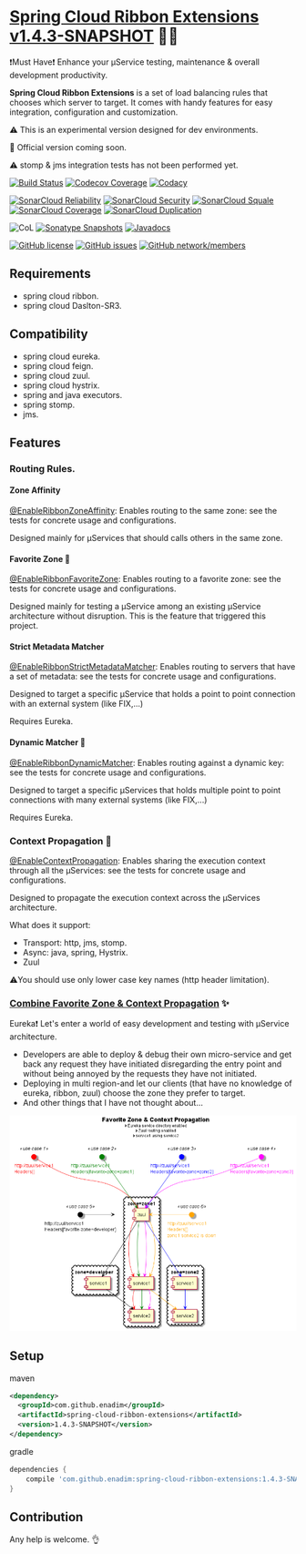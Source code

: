# [Spring Cloud Ribbon Extensions v1.4.3-SNAPSHOT](https://github.com/enadim/spring-cloud-ribbon-extensions/wiki) :rocket::microscope:

:exclamation:Must Have:exclamation: Enhance your µService testing, maintenance & overall development productivity.

**Spring Cloud Ribbon Extensions** is a set of load balancing rules that chooses which server to target.
It comes with handy features for easy integration, configuration and customization.

:warning: This is an experimental version designed for dev environments.

:dash: Official version coming soon.

:warning: stomp & jms integration tests has not been performed yet.


[![Build Status](https://travis-ci.org/enadim/spring-cloud-ribbon-extensions.svg?branch=develop)](https://travis-ci.org/enadim/spring-cloud-ribbon-extensions)
[![Codecov Coverage](https://codecov.io/gh/enadim/spring-cloud-ribbon-extensions/branch/develop/graph/badge.svg)](https://codecov.io/gh/enadim/spring-cloud-ribbon-extensions)
[![Codacy](https://api.codacy.com/project/badge/Grade/bf7e3455f2894da19b1e250173c9ace1)](https://www.codacy.com/app/enadim/spring-cloud-ribbon-extensions?utm_source=github.com&amp;utm_medium=referral&amp;utm_content=enadim/spring-cloud-ribbon-extensions&amp;utm_campaign=Badge_Grade)

[![SonarCloud Reliability](https://sonarcloud.io/api/badges/measure?key=enadim:spring-cloud-ribbon-extensions:develop&metric=reliability_rating)](https://sonarcloud.io/component_measures?id=enadim:spring-cloud-ribbon-extensions:develop&metric=reliability_rating)
[![SonarCloud Security](https://sonarcloud.io/api/badges/measure?key=enadim:spring-cloud-ribbon-extensions:develop&metric=security_rating)](https://sonarcloud.io/component_measures?id=enadim:spring-cloud-ribbon-extensions:develop&metric=security_rating)
[![SonarCloud Squale](https://sonarcloud.io/api/badges/measure?key=enadim:spring-cloud-ribbon-extensions:develop&metric=sqale_rating)](https://sonarcloud.io/component_measures?id=enadim:spring-cloud-ribbon-extensions:develop&metric=sqale_rating)
[![SonarCloud Coverage](https://sonarcloud.io/api/badges/measure?key=enadim:spring-cloud-ribbon-extensions:develop&metric=coverage)](https://sonarcloud.io/component_measures?id=enadim:spring-cloud-ribbon-extensions:develop&metric=Coverage)
[![SonarCloud Duplication](https://sonarcloud.io/api/badges/measure?key=enadim:spring-cloud-ribbon-extensions:develop&metric=duplicated_lines_density)](https://sonarcloud.io/component_measures?id=enadim:spring-cloud-ribbon-extensions:develop&metric=Duplications)

![CoL](https://tokei.rs/b1/github/enadim/spring-cloud-ribbon-extensions)
[![Sonatype Snapshots](https://img.shields.io/nexus/s/https/oss.sonatype.org/#artifactdetails/#artifactdetails/#artifactdetails/com.github.enadim/spring-cloud-ribbon-extensions.svg)](https://oss.sonatype.org/#nexus-search;gav~com.github.enadim~spring-cloud-ribbon-extensions~1.4.3-SNAPSHOT)
[![Javadocs](http://www.javadoc.io/badge/com.github.enadim/spring-cloud-ribbon-extensions/1.4.3-SNAPSHOT.svg)](http://www.javadoc.io/doc/com.github.enadim/spring-cloud-ribbon-extensions/1.4.3-SNAPSHOT)

[![GitHub license](https://img.shields.io/github/license/enadim/spring-cloud-ribbon-extensions.svg)](https://github.com/enadim/spring-cloud-ribbon-extensions/develop/LICENSE)
[![GitHub issues](https://img.shields.io/github/issues/enadim/spring-cloud-ribbon-extensions.svg)](https://github.com/enadim/spring-cloud-ribbon-extensions/issues)
[![GitHub network/members](https://img.shields.io/github/forks/enadim/spring-cloud-ribbon-extensions.svg)](https://github.com/enadim/spring-cloud-ribbon-extensions/network/members)

## Requirements
* spring cloud ribbon.
* spring cloud Daslton-SR3.

## Compatibility
* spring cloud eureka.
* spring cloud feign.
* spring cloud zuul.
* spring cloud hystrix.
* spring and java executors.
* spring stomp.
* jms.

## Features

### Routing Rules.

#### Zone Affinity
[@EnableRibbonZoneAffinity](https://github.com/enadim/spring-cloud-ribbon-extensions/wiki/Zone-Affinity): Enables routing to the same zone: see the tests for concrete usage and configurations.

Designed mainly for µServices that should calls others in the same zone.

#### Favorite Zone :gem:
[@EnableRibbonFavoriteZone](https://github.com/enadim/spring-cloud-ribbon-extensions/wiki/Favorite-Zone): Enables routing to a favorite zone: see the tests for concrete usage and configurations.

Designed mainly for testing a µService among an existing µService architecture without disruption. This is the feature that triggered this project.

#### Strict Metadata Matcher
[@EnableRibbonStrictMetadataMatcher](https://github.com/enadim/spring-cloud-ribbon-extensions/wiki/Strict-Metadata-Matcher): Enables routing to servers that have a set of metadata: see the tests for concrete usage and configurations.

Designed to target a specific µService that holds a point to point connection with an external system (like FIX,...)

Requires Eureka.

#### Dynamic Matcher :gem:
[@EnableRibbonDynamicMatcher](https://github.com/enadim/spring-cloud-ribbon-extensions/wiki/Dynamic-Matcher): Enables routing against a dynamic key: see the tests for concrete usage and configurations.

Designed to target a specific µServices that holds multiple point to point connections with many external systems (like FIX,...)

Requires Eureka.

### Context Propagation :gem:
[@EnableContextPropagation](https://github.com/enadim/spring-cloud-ribbon-extensions/wiki/Context-Propagation): Enables sharing the execution context through all the µServices: see the tests for concrete usage and configurations.

Designed to propagate the execution context across the µServices architecture.

What does it support:
* Transport: http, jms, stomp.
* Async: java, spring, Hystrix.
* Zuul

:warning:You should use only lower case key names (http header limitation).

### [Combine Favorite Zone & Context Propagation](https://github.com/enadim/spring-cloud-ribbon-extensions/wiki/Context-Propagation-And-Favorite-Zone) :sparkles:
Eureka:exclamation: Let's enter a world of easy development and testing with µService architecture.
* Developers are able to deploy & debug their own micro-service and get back any request they have initiated disregarding the entry point and without being annoyed by the requests they have not initiated.
* Deploying in multi region-and let our clients (that have no knowledge of eureka, ribbon, zuul) choose the zone they prefer to target.
* And other things that I have not thought about...

![Illustration](./puml/context-propagation-favorite-zone.png)

## Setup

maven
```xml
<dependency>
  <groupId>com.github.enadim</groupId>
  <artifactId>spring-cloud-ribbon-extensions</artifactId>
  <version>1.4.3-SNAPSHOT</version>
</dependency>
```

gradle
```gradle
dependencies {
    compile 'com.github.enadim:spring-cloud-ribbon-extensions:1.4.3-SNAPSHOT'
}
```

## Contribution
Any help is welcome. :ok_hand:

